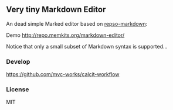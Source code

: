 
Very tiny Markdown Editor
------

An dead simple Marked editor based on [repso-markdown](https://github.com/Respo/respo-markdown):

Demo http://repo.memkits.org/markdown-editor/

Notice that only a small subset of Markdown syntax is supported...

### Develop

https://github.com/mvc-works/calcit-workflow

### License

MIT
